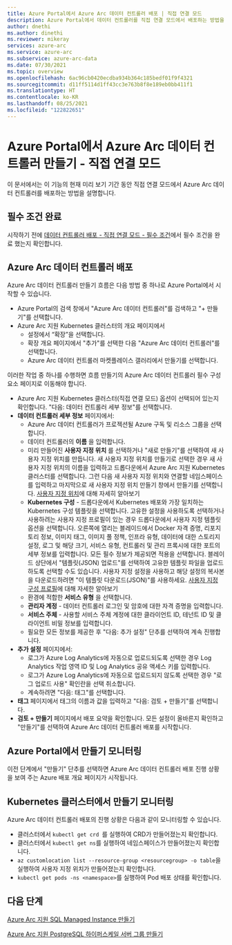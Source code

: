 ```yaml
---
title: Azure Portal에서 Azure Arc 데이터 컨트롤러 배포 | 직접 연결 모드
description: Azure Portal에서 데이터 컨트롤러를 직접 연결 모드에서 배포하는 방법을 설명합니다.
author: dnethi
ms.author: dinethi
ms.reviewer: mikeray
services: azure-arc
ms.service: azure-arc
ms.subservice: azure-arc-data
ms.date: 07/30/2021
ms.topic: overview
ms.openlocfilehash: 6ac96cb0420ecdba934b364c185bedf01f9f4321
ms.sourcegitcommit: d11ff5114d1ff43cc3e763b8f8e189eb0bb411f1
ms.translationtype: HT
ms.contentlocale: ko-KR
ms.lasthandoff: 08/25/2021
ms.locfileid: "122822651"
---
```

#  <a name="create-azure-arc-data-controller-from-azure-portal---direct-connectivity-mode"></a>Azure Portal에서 Azure Arc 데이터 컨트롤러 만들기 - 직접 연결 모드

이 문서에서는 이 기능의 현재 미리 보기 기간 동안 직접 연결 모드에서 Azure Arc 데이터 컨트롤러를 배포하는 방법을 설명합니다. 

## <a name="complete-prerequisites"></a>필수 조건 완료

시작하기 전에 [데이터 컨트롤러 배포 - 직접 연결 모드 - 필수 조건](create-data-controller-direct-prerequisites.md)에서 필수 조건을 완료 했는지 확인합니다.

## <a name="deploy-azure-arc-data-controller"></a>Azure Arc 데이터 컨트롤러 배포

Azure Arc 데이터 컨트롤러 만들기 흐름은 다음 방법 중 하나로 Azure Portal에서 시작할 수 있습니다.

- Azure Portal의 검색 창에서 "Azure Arc 데이터 컨트롤러"를 검색하고 "+ 만들기"를 선택합니다.
- Azure Arc 지원 Kubernetes 클러스터의 개요 페이지에서
  - 설정에서 “확장”을 선택합니다.
  - 확장 개요 페이지에서 "추가"를 선택한 다음 "Azure Arc 데이터 컨트롤러"를 선택합니다.
  - Azure Arc 데이터 컨트롤러 마켓플레이스 갤러리에서 만들기를 선택합니다.
  
이러한 작업 중 하나를 수행하면 흐름 만들기의 Azure Arc 데이터 컨트롤러 필수 구성 요소 페이지로 이동해야 합니다.

- Azure Arc 지원 Kubernetes 클러스터(직접 연결 모드) 옵션이 선택되어 있는지 확인합니다. "다음: 데이터 컨트롤러 세부 정보"를 선택합니다.
- **데이터 컨트롤러 세부 정보** 페이지에서:
  - Azure Arc 데이터 컨트롤러가 프로젝션될 Azure 구독 및 리소스 그룹을 선택합니다.
  - 데이터 컨트롤러의 **이름** 을 입력합니다.
  - 미리 만들어진 **사용자 지정 위치** 를 선택하거나 "새로 만들기"를 선택하여 새 사용자 지정 위치를 만듭니다. 새 사용자 지정 위치를 만들기로 선택한 경우 새 사용자 지정 위치의 이름을 입력하고 드롭다운에서 Azure Arc 지원 Kubernetes 클러스터를 선택합니다. 그런 다음 새 사용자 지정 위치와 연결할 네임스페이스를 입력하고 마지막으로 새 사용자 지정 위치 만들기 창에서 만들기를 선택합니다. [사용자 지정 위치](../kubernetes/conceptual-custom-locations.md)에 대해 자세히 알아보기
  - **Kubernetes 구성** - 드롭다운에서 Kubernetes 배포와 가장 일치하는 Kubernetes 구성 템플릿을 선택합니다. 고유한 설정을 사용하도록 선택하거나 사용하려는 사용자 지정 프로필이 있는 경우 드롭다운에서 사용자 지정 템플릿 옵션을 선택합니다. 오른쪽에 열리는 블레이드에서 Docker 자격 증명, 리포지토리 정보, 이미지 태그, 이미지 풀 정책, 인프라 유형, 데이터에 대한 스토리지 설정, 로그 및 해당 크기, 서비스 유형, 컨트롤러 및 관리 프록시에 대한 포트의 세부 정보를 입력합니다. 모든 필수 정보가 제공되면 적용을 선택합니다. 블레이드 상단에서 "템플릿(JSON) 업로드"를 선택하여 고유한 템플릿 파일을 업로드하도록 선택할 수도 있습니다. 사용자 지정 설정을 사용하고 해당 설정의 복사본을 다운로드하려면 "이 템플릿 다운로드(JSON)"를 사용하세요. [사용자 지정 구성 프로필](create-custom-configuration-template.md)에 대해 자세한 알아보기
  - 환경에 적합한 **서비스 유형** 을 선택합니다.
  - **관리자 계정** - 데이터 컨트롤러 로그인 및 암호에 대한 자격 증명을 입력합니다.
  - **서비스 주체** - 사용할 서비스 주체 계정에 대한 클라이언트 ID, 테넌트 ID 및 클라이언트 비밀 정보를 입력합니다.
  - 필요한 모든 정보를 제공한 후 "다음: 추가 설정" 단추를 선택하여 계속 진행합니다.
- **추가 설정** 페이지에서:
  - 로그가 Azure Log Analytics에 자동으로 업로드되도록 선택한 경우 Log Analytics 작업 영역 ID 및 Log Analytics 공유 액세스 키를 입력합니다.
  - 로그가 Azure Log Analytics에 자동으로 업로드되지 않도록 선택한 경우 "로그 업로드 사용" 확인란을 선택 취소합니다.
  - 계속하려면 "다음: 태그"를 선택합니다.
- **태그** 페이지에서 태그의 이름과 값을 입력하고 "다음: 검토 + 만들기"를 선택합니다.
- **검토 + 만들기** 페이지에서 배포 요약을 확인합니다. 모든 설정이 올바른지 확인하고 "만들기"를 선택하여 Azure Arc 데이터 컨트롤러 배포를 시작합니다.

## <a name="monitor-the-creation-from-azure-portal"></a>Azure Portal에서 만들기 모니터링

이전 단계에서 "만들기" 단추를 선택하면 Azure Arc 데이터 컨트롤러 배포 진행 상황을 보여 주는 Azure 배포 개요 페이지가 시작됩니다.

## <a name="monitor-the-creation-from-your-kubernetes-cluster"></a>Kubernetes 클러스터에서 만들기 모니터링

Azure Arc 데이터 컨트롤러 배포의 진행 상황은 다음과 같이 모니터링할 수 있습니다.

- 클러스터에서 ```kubectl get crd ```를 실행하여 CRD가 만들어졌는지 확인합니다.  
- 클러스터에서 ```kubectl get ns```를 실행하여 네임스페이스가 만들어졌는지 확인합니다.
- ```az customlocation list --resource-group <resourcegroup> -o table```을 실행하여 사용자 지정 위치가 만들어졌는지 확인합니다. 
- ```kubectl get pods -ns <namespace>```를 실행하여 Pod 배포 상태를 확인합니다.

## <a name="next-steps"></a>다음 단계

[Azure Arc 지원 SQL Managed Instance 만들기](create-sql-managed-instance.md)

[Azure Arc 지원 PostgreSQL 하이퍼스케일 서버 그룹 만들기](create-postgresql-hyperscale-server-group.md)
